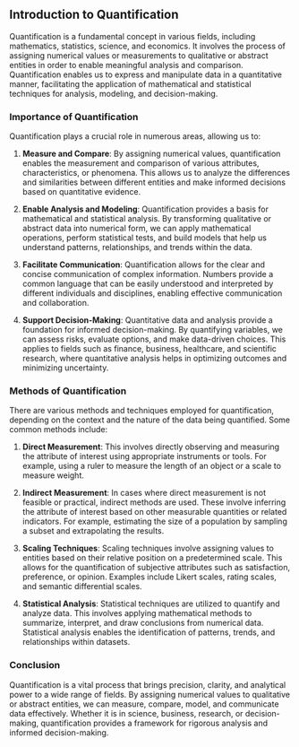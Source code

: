 ## Introduction to Quantification

Quantification is a fundamental concept in various fields, including mathematics, statistics, science, and economics. It involves the process of assigning numerical values or measurements to qualitative or abstract entities in order to enable meaningful analysis and comparison. Quantification enables us to express and manipulate data in a quantitative manner, facilitating the application of mathematical and statistical techniques for analysis, modeling, and decision-making.

### Importance of Quantification

Quantification plays a crucial role in numerous areas, allowing us to:

1. **Measure and Compare**: By assigning numerical values, quantification enables the measurement and comparison of various attributes, characteristics, or phenomena. This allows us to analyze the differences and similarities between different entities and make informed decisions based on quantitative evidence.

2. **Enable Analysis and Modeling**: Quantification provides a basis for mathematical and statistical analysis. By transforming qualitative or abstract data into numerical form, we can apply mathematical operations, perform statistical tests, and build models that help us understand patterns, relationships, and trends within the data.

3. **Facilitate Communication**: Quantification allows for the clear and concise communication of complex information. Numbers provide a common language that can be easily understood and interpreted by different individuals and disciplines, enabling effective communication and collaboration.

4. **Support Decision-Making**: Quantitative data and analysis provide a foundation for informed decision-making. By quantifying variables, we can assess risks, evaluate options, and make data-driven choices. This applies to fields such as finance, business, healthcare, and scientific research, where quantitative analysis helps in optimizing outcomes and minimizing uncertainty.

### Methods of Quantification

There are various methods and techniques employed for quantification, depending on the context and the nature of the data being quantified. Some common methods include:

1. **Direct Measurement**: This involves directly observing and measuring the attribute of interest using appropriate instruments or tools. For example, using a ruler to measure the length of an object or a scale to measure weight.

2. **Indirect Measurement**: In cases where direct measurement is not feasible or practical, indirect methods are used. These involve inferring the attribute of interest based on other measurable quantities or related indicators. For example, estimating the size of a population by sampling a subset and extrapolating the results.

3. **Scaling Techniques**: Scaling techniques involve assigning values to entities based on their relative position on a predetermined scale. This allows for the quantification of subjective attributes such as satisfaction, preference, or opinion. Examples include Likert scales, rating scales, and semantic differential scales.

4. **Statistical Analysis**: Statistical techniques are utilized to quantify and analyze data. This involves applying mathematical methods to summarize, interpret, and draw conclusions from numerical data. Statistical analysis enables the identification of patterns, trends, and relationships within datasets.

### Conclusion

Quantification is a vital process that brings precision, clarity, and analytical power to a wide range of fields. By assigning numerical values to qualitative or abstract entities, we can measure, compare, model, and communicate data effectively. Whether it is in science, business, research, or decision-making, quantification provides a framework for rigorous analysis and informed decision-making.
